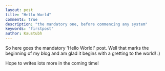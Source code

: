 ```yaml
---
layout: post
title: "Hello World"
comments: true
description: "the mandatory one, before commencing any system"
keywords: "firstpost"
author: Kaustubh
---
```


So here goes the mandatory 'Hello World!' post. Well that marks the beginning of my blog and am glad it begins with a gretting to the world! :)

Hope to writes lots more in the coming time!